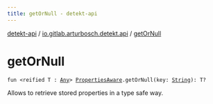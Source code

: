 ```yaml
---
title: getOrNull - detekt-api
---
```


[detekt-api](../index.html) / [io.gitlab.arturbosch.detekt.api](index.html) / [getOrNull](./get-or-null.html)

# getOrNull

`fun <reified T : `[`Any`](https://kotlinlang.org/api/latest/jvm/stdlib/kotlin/-any/index.html)`> `[`PropertiesAware`](-properties-aware/index.html)`.getOrNull(key: `[`String`](https://kotlinlang.org/api/latest/jvm/stdlib/kotlin/-string/index.html)`): T?`

Allows to retrieve stored properties in a type safe way.

